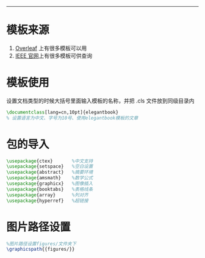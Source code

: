‍

---

# 模板来源

1. [Overleaf](https://www.overleaf.com/latex/templates) 上有很多模板可以用
2. [IEEE 官网](https://journals.ieeeauthorcenter.ieee.org/create-your-ieee-journal-article/authoring-tools-and-templates/tools-for-ieee-authors/ieee-article-templates/)上有很多模板可供查询

# 模板使用

设置文档类型的时候大括号里面输入模板的名称，并把 .cls 文件放到同级目录内

```latex
\documentclass[lang=cn,10pt]{elegantbook}
% 设置语言为中文、字号为10号、使用elegantbook模板的文章
```

# 包的导入

```latex
\usepackage{ctex}       %中文支持
\usepackage{setspace}   %空白设置
\usepackage{abstract}   %摘要环境
\usepackage{amsmath}    %数学公式
\usepackage{graphicx}   %图像插入
\usepackage{booktabs}   %表格线条
\usepackage{array}      %列对齐
\usepackage{hyperref}   %超链接
```

# 图片路径设置

```latex
%图片路径设置figures/文件夹下
\graphicspath{{figures/}} 
```
